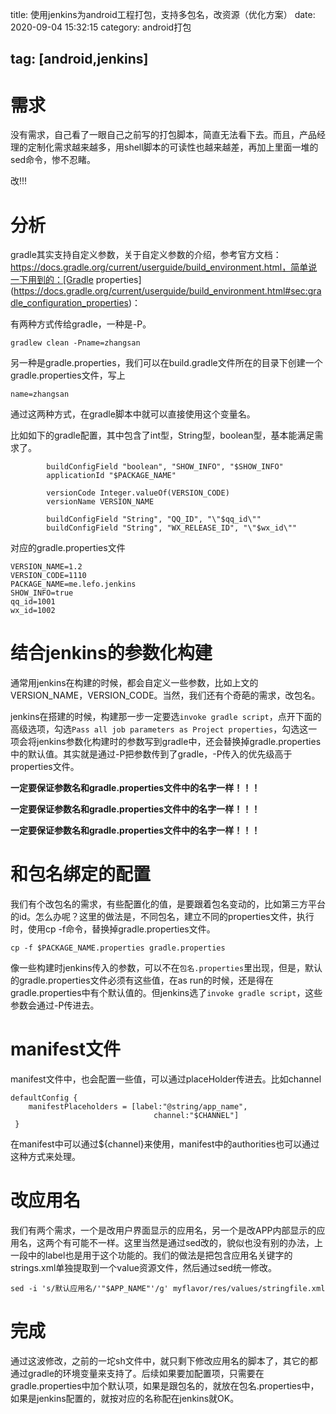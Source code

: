 title: 使用jenkins为android工程打包，支持多包名，改资源（优化方案）
date: 2020-09-04 15:32:15
category: android打包

tag: [android,jenkins]
---

# 需求

没有需求，自己看了一眼自己之前写的打包脚本，简直无法看下去。而且，产品经理的定制化需求越来越多，用shell脚本的可读性也越来越差，再加上里面一堆的sed命令，惨不忍睹。

改!!!

# 分析

gradle其实支持自定义参数，关于自定义参数的介绍，参考官方文档：https://docs.gradle.org/current/userguide/build_environment.html，简单说一下用到的：[Gradle properties](https://docs.gradle.org/current/userguide/build_environment.html#sec:gradle_configuration_properties)：

有两种方式传给gradle，一种是-P。

```
gradlew clean -Pname=zhangsan
```

另一种是gradle.properties，我们可以在build.gradle文件所在的目录下创建一个gradle.properties文件，写上

```name=zhangsan
name=zhangsan
```

通过这两种方式，在gradle脚本中就可以直接使用这个变量名。

<!-- more -->

比如如下的gradle配置，其中包含了int型，String型，boolean型，基本能满足需求了。

```
        buildConfigField "boolean", "SHOW_INFO", "$SHOW_INFO"
        applicationId "$PACKAGE_NAME"

        versionCode Integer.valueOf(VERSION_CODE)
        versionName VERSION_NAME

        buildConfigField "String", "QQ_ID", "\"$qq_id\""
        buildConfigField "String", "WX_RELEASE_ID", "\"$wx_id\""
```

对应的gradle.properties文件

```
VERSION_NAME=1.2
VERSION_CODE=1110
PACKAGE_NAME=me.lefo.jenkins
SHOW_INFO=true
qq_id=1001
wx_id=1002
```



# 结合jenkins的参数化构建

通常用jenkins在构建的时候，都会自定义一些参数，比如上文的VERSION_NAME，VERSION_CODE。当然，我们还有个奇葩的需求，改包名。

jenkins在搭建的时候，构建那一步一定要选`invoke gradle script`，点开下面的高级选项，勾选`Pass all job parameters as Project properties`，勾选这一项会将jenkins参数化构建时的参数写到gradle中，还会替换掉gradle.properties中的默认值。其实就是通过-P把参数传到了gradle，-P传入的优先级高于properties文件。

**一定要保证参数名和gradle.properties文件中的名字一样！！！**

**一定要保证参数名和gradle.properties文件中的名字一样！！！**

**一定要保证参数名和gradle.properties文件中的名字一样！！！**

# 和包名绑定的配置

我们有个改包名的需求，有些配置化的值，是要跟着包名变动的，比如第三方平台的id。怎么办呢？这里的做法是，不同包名，建立不同的properties文件，执行时，使用cp -f命令，替换掉gradle.properties文件。

```
cp -f $PACKAGE_NAME.properties gradle.properties
```

像一些构建时jenkins传入的参数，可以不在`包名.properties`里出现，但是，默认的gradle.properties文件必须有这些值，在as run的时候，还是得在gradle.properties中有个默认值的。但jenkins选了`invoke gradle script`，这些参数会通过-P传进去。

# manifest文件

manifest文件中，也会配置一些值，可以通过placeHolder传进去。比如channel

```
defaultConfig {
	manifestPlaceholders = [label:"@string/app_name",
                                channel:"$CHANNEL"]
 }
```

在manifest中可以通过${channel}来使用，manifest中的authorities也可以通过这种方式来处理。



# 改应用名

我们有两个需求，一个是改用户界面显示的应用名，另一个是改APP内部显示的应用名，这两个有可能不一样。这里当然是通过sed改的，貌似也没有别的办法，上一段中的label也是用于这个功能的。我们的做法是把包含应用名关键字的strings.xml单独提取到一个value资源文件，然后通过sed统一修改。

```
sed -i 's/默认应用名/'"$APP_NAME"'/g' myflavor/res/values/stringfile.xml
```



# 完成

通过这波修改，之前的一坨sh文件中，就只剩下修改应用名的脚本了，其它的都通过gradle的环境变量来支持了。后续如果要加配置项，只需要在gradle.properties中加个默认项，如果是跟包名的，就放在包名.properties中，如果是jenkins配置的，就按对应的名称配在jenkins就OK。







